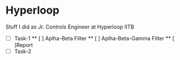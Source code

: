 ﻿# Hyperloop
 Stuff I did as Jr. Controls Engineer at Hyperloop IITB

<!--Task List-->
* [ ] Task-1
** [ ] Aplha-Beta Filter
** [ ] Aplha-Beta-Gamma Filter
** [ ]Report
* [ ] Task-2
